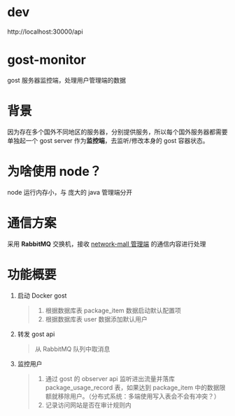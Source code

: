 # dev

http://localhost:30000/api

# gost-monitor

gost 服务器监控端，处理用户管理端的数据

# 背景

因为存在多个国外不同地区的服务器，分别提供服务，所以每个国外服务器都需要单独起一个 gost server 作为**监控端**，去监听/修改本身的 gost 容器状态。

# 为啥使用 node？

node 运行内存小，与 庞大的 java 管理端分开

# 通信方案

采用 **RabbitMQ** 交换机，接收 [network-mall 管理端](https://github.com/hasikiFire/network-mall) 的通信内容进行处理

# 功能概要

1.  启动 Docker gost

    > 1. 根据数据库表 package_item 数据启动默认配置项
    > 2. 根据数据库表 user 数据添加默认用户

2.  转发 gost api

    > 从 RabbitMQ 队列中取消息

3.  监控用户
    > 1.  通过 gost 的 observer api 监听进出流量并落库 package_usage_record 表，如果达到 package_item 中的数据限额就移除用户。（分布式系统：多端使用写入表会不会有冲突？）
    > 2.  记录访问网站是否在审计规则内 
